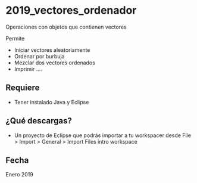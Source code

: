 # 2019_vectores_ordenador

Operaciones con objetos que contienen vectores

Permite
* Iniciar vectores aleatoriamente
* Ordenar por burbuja
* Mezclar dos vectores ordenados
* Imprimir
....

## Requiere
* Tener instalado Java y Eclipse

## ¿Qué descargas? 
* Un proyecto de Eclipse que podrás importar a tu workspacer desde File > Import > General > Import Files intro workspace

## Fecha
Enero 2019

